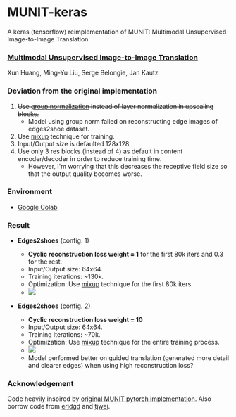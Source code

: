 # MUNIT-keras
A keras (tensorflow) reimplementation of MUNIT: Multimodal Unsupervised Image-to-Image Translation

### [Multimodal Unsupervised Image-to-Image Translation](https://arxiv.org/abs/1804.04732)
Xun Huang, Ming-Yu Liu, Serge Belongie, Jan Kautz

### Deviation from the original implementation
  1. ~~Use [group normalization](https://arxiv.org/abs/1803.08494) instead of layer normalization in upscaling blocks.~~ 
      - Model using group norm failed on reconstructing edge images of edges2shoe dataset.
  2. Use [mixup](https://arxiv.org/abs/1710.09412) technique for training.
  3. Input/Output size is defaulted 128x128.
  4. Use only 3 res blocks (instead of 4) as default in content encoder/decoder in order to reduce training time. 
      - However, I'm worrying that this decreases the receptive field size so that the output quality becomes worse.
  
### Environment
  - [Google Colab](https://colab.research.google.com/)
  
### Result
  - **Edges2shoes** (config. 1)
    - **Cyclic reconstruction loss weight = 1** for the first 80k iters and 0.3 for the rest.
    - Input/Output size: 64x64.
    - Training iterations: ~130k.
    - Optimization: Use [mixup](https://arxiv.org/abs/1710.09412) technique for the first 80k iters.
    - ![](https://github.com/shaoanlu/MUNIT-keras/raw/master/MUNIT_64x64.jpg)
  
  - **Edges2shoes** (config. 2)
    - **Cyclic reconstruction loss weight = 10**
    - Input/Output size: 64x64.
    - Training iterations: ~70k.
    - Optimization: Use [mixup](https://arxiv.org/abs/1710.09412) technique for the entire training process.
    - ![](https://github.com/shaoanlu/MUNIT-keras/raw/master/MUNIT_64x64_cycrec10.jpg)
    - Model performed better on guided translation (generated more detail and clearer edges) when using high reconstruction loss?
  
### Acknowledgement
Code heavily inspired by [original MUNIT pytorch implementation](https://github.com/NVlabs/MUNIT). Also borrow code from [eridgd](https://github.com/eridgd/AdaIN-TF/blob/master/ops.py) and [tjwei](https://github.com/tjwei/GANotebooks).
